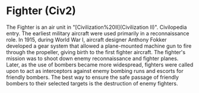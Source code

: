 # Fighter (Civ2)

The Fighter is an air unit in "[Civilization%20II](Civilization II)".
Civilopedia entry.
The earliest military aircraft were used primarily in a reconnaissance role. In 1915, during World War I, aircraft designer Anthony Fokker developed a gear system that allowed a plane-mounted machine gun to fire through the propeller, giving birth to the first fighter aircraft. The fighter's mission was to shoot down enemy reconnaissance and fighter planes. Later, as the use of bombers became more widespread, fighters were called upon to act as interceptors against enemy bombing runs and escorts for friendly bombers. The best way to ensure the safe passage of friendly bombers to their selected targets is the destruction of enemy fighters.